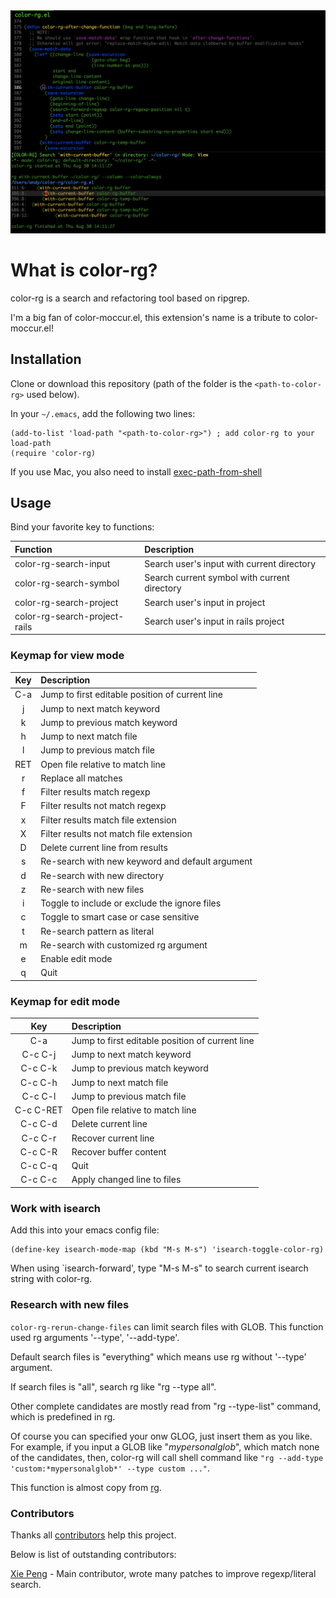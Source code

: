 <img src="./screenshot/color-rg.png">

# What is color-rg?
color-rg is a search and refactoring tool based on ripgrep.

I'm a big fan of color-moccur.el, this extension's name is a tribute to color-moccur.el!

## Installation
Clone or download this repository (path of the folder is the `<path-to-color-rg>` used below).

In your `~/.emacs`, add the following two lines:
```Elisp
(add-to-list 'load-path "<path-to-color-rg>") ; add color-rg to your load-path
(require 'color-rg)
```

If you use Mac, you also need to install [exec-path-from-shell](https://github.com/purcell/exec-path-from-shell)

## Usage
Bind your favorite key to functions:

| Function                      | Description                                  |
| :--------                     | :----                                        |
| color-rg-search-input         | Search user's input with current directory   |
| color-rg-search-symbol        | Search current symbol with current directory |
| color-rg-search-project       | Search user's input in project               |
| color-rg-search-project-rails | Search user's input in rails project         |

### Keymap for view mode

| Key        | Description                                     |
| :--------: | :----                                           |
| C-a        | Jump to first editable position of current line |
| j          | Jump to next match keyword                      |
| k          | Jump to previous match keyword                  |
| h          | Jump to next match file                         |
| l          | Jump to previous match file                     |
| RET        | Open file relative to match line                |
| r          | Replace all matches                             |
| f          | Filter results match regexp                     |
| F          | Filter results not match regexp                 |
| x          | Filter results match file extension             |
| X          | Filter results not match file extension         |
| D          | Delete current line from results                |
| s          | Re-search with new keyword and default argument |
| d          | Re-search with new directory                    |
| z          | Re-search with new files                        |
| i          | Toggle to include or exclude the ignore files   |
| c          | Toggle to smart case or case sensitive          |
| t          | Re-search pattern as literal                    |
| m          | Re-search with customized rg argument           |
| e          | Enable edit mode                                |
| q          | Quit                                            |

### Keymap for edit mode

| Key        | Description                                     |
| :--------: | :----                                           |
| C-a        | Jump to first editable position of current line |
| C-c C-j    | Jump to next match keyword                      |
| C-c C-k    | Jump to previous match keyword                  |
| C-c C-h    | Jump to next match file                         |
| C-c C-l    | Jump to previous match file                     |
| C-c C-RET  | Open file relative to match line                |
| C-c C-d    | Delete current line                             |
| C-c C-r    | Recover current line                            |
| C-c C-R    | Recover buffer content                          |
| C-c C-q    | Quit                                            |
| C-c C-c    | Apply changed line to files                     |

### Work with isearch
Add this into your emacs config file:
```
(define-key isearch-mode-map (kbd "M-s M-s") 'isearch-toggle-color-rg)
```
When using `isearch-forward', type "M-s M-s" to search current isearch string with color-rg.

### Research with new files
```color-rg-rerun-change-files``` can limit search files with
GLOB. This function used rg arguments '--type', '--add-type'.

Default search files is "everything" which means use rg without '--type' argument.

If search files is "all", search rg like "rg --type all".

Other complete candidates are mostly read from "rg --type-list"
command, which is predefined in rg.

Of course you can specified your onw GLOG, just insert them as you
like. For example, if you input a GLOB like "*mypersonalglob*", which
match none of the candidates, then, color-rg will call shell command
like ```"rg --add-type 'custom:*mypersonalglob*' --type custom ..."```.

This function is almost copy from [rg](https://github.com/dajva/rg.el).

### Contributors

Thanks all [contributors](https://github.com/manateelazycat/color-rg/graphs/contributors) help this project.

Below is list of outstanding contributors:

[Xie Peng](https://github.com/pengpengxp) - Main contributor, wrote many patches to improve regexp/literal search.
